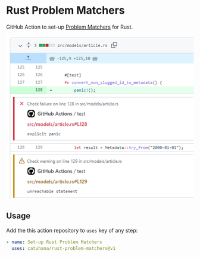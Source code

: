 # Rust Problem Matchers

GitHub Action to set-up [Problem Matchers](https://github.com/actions/toolkit/blob/main/docs/problem-matchers.md) for Rust.

![Demo Screenshot](.github/public/demo.png)

## Usage

Add the this action repository to `uses` key of any step:

```yaml
- name: Set-up Rust Problem Matchers
  uses: catuhana/rust-problem-matchers@v1
```
